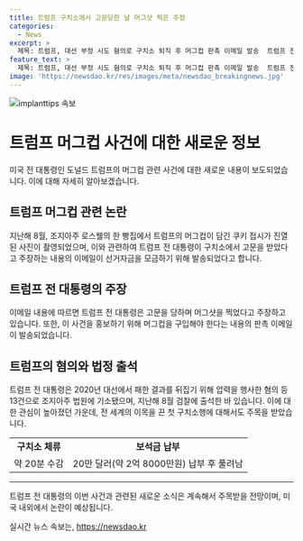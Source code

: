 ```yaml
---
title: 트럼프 구치소에서 고문당한 날 머그샷 찍은 주장
categories:
  - News
excerpt: >
  제목: 트럼프, 대선 부정 시도 혐의로 구치소 퇴직 후 머그컵 판촉 이메일 발송  트럼프 전 대통령이 대선 부정 시도 혐의로 기소된 사건에서, 그가 구치소에서 머그컵을 이용해 판촉 이메일을 발송했다는 주장이 나왔다. 트럼프는 머그컵에 새긴 자신의 머그샷을 이용해 선거자금 모금을 위한 이메일을 보냈으며, 이런 행동으로 논란을 불러일으키고 있다. 혐의에 대한 재판은 지속 중이며, 트럼프의 이러한 행동에 대한 관심이 뜨거운 가운데, 대중의 시선이 그에게 쏠리고 있다.
feature_text: >
  제목: 트럼프, 대선 부정 시도 혐의로 구치소 퇴직 후 머그컵 판촉 이메일 발송  트럼프 전 대통령이 대선 부정 시도 혐의로 기소된 사건에서, 그가 구치소에서 머그컵을 이용해 판촉 이메일을 발송했다는 주장이 나왔다. 트럼프는 머그컵에 새긴 자신의 머그샷을 이용해 선거자금 모금을 위한 이메일을 보냈으며, 이런 행동으로 논란을 불러일으키고 있다. 혐의에 대한 재판은 지속 중이며, 트럼프의 이러한 행동에 대한 관심이 뜨거운 가운데, 대중의 시선이 그에게 쏠리고 있다.
image: 'https://newsdao.kr/res/images/meta/newsdao_breakingnews.jpg'
---
```


<p><img src="https://newsdao.kr/res/images/meta/newsdao_breakingnews.jpg" alt="implanttips 속보" /></p>

<h1 data-ke-size="size26"><b>트럼프 머그컵 사건에 대한 새로운 정보</b></h1>

<p data-ke-size="size16">미국 전 대통령인 도널드 트럼프의 머그컵 관련 사건에 대한 새로운 내용이 보도되었습니다. 이에 대해 자세히 알아보겠습니다.</p>

<h2 data-ke-size="size24"><b>트럼프 머그컵 관련 논란</b></h2>

<p data-ke-size="size16">지난해 8월, 조지아주 로스웰의 한 빵집에서 트럼프의 머그컵이 담긴 쿠키 접시가 진열된 사진이 촬영되었으며, 이와 관련하여 트럼프 전 대통령이 구치소에서 고문을 받았다고 주장하는 내용의 이메일이 선거자금을 모금하기 위해 발송되었다고 합니다.</p>

<h2 data-ke-size="size24"><b>트럼프 전 대통령의 주장</b></h2>

<p data-ke-size="size16">이메일 내용에 따르면 트럼프 전 대통령은 고문을 당하며 머그샷을 찍었다고 주장하고 있습니다. 또한, 이 사건을 홍보하기 위해 머그컵을 구입해야 한다는 내용의 판촉 이메일이 발송되었습니다.</p>

<h2 data-ke-size="size24"><b>트럼프의 혐의와 법정 출석</b></h2>

<p data-ke-size="size16">트럼프 전 대통령은 2020년 대선에서 패한 결과를 뒤집기 위해 압력을 행사한 혐의 등 13건으로 조지아주 법원에 기소됐으며, 지난해 8월 검찰에 출석한 바 있습니다. 이에 대한 관심이 높아졌던 가운데, 전 세계의 이목을 끈 첫 구치소행에 대해서도 주목을 받았습니다.</p>

<table>
    <tr>
        <td style="text-align: center; height: 17px;"><b>구치소 체류</b></td>
        <td style="text-align: center; height: 17px;"><b>보석금 납부</b></td>
    </tr>
    <tr>
        <td>약 20분 수감</td>
        <td>20만 달러(약 2억 8000만원) 납부 후 풀려남</td>
    </tr>
</table>

<hr>

<p data-ke-size="size16">트럼프 전 대통령의 이번 사건과 관련된 새로운 소식은 계속해서 주목받을 전망이며, 미국 내외에서 논란이 예상됩니다.</p>
실시간 뉴스 속보는, <a href="https://newsdao.kr" rel="dofollow">https://newsdao.kr</a>


